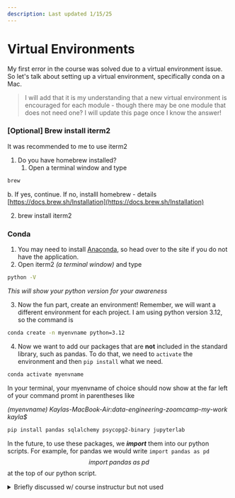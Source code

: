 ```yaml
---
description: Last updated 1/15/25
---
```


# Virtual Environments

My first error in the course was solved due to a virtual environment issue. So let's talk about setting up a virtual environment, specifically conda on a Mac.

> I will add that it is my understanding that a new virtual environment is encouraged for each module - though there may be one module that does not need one? I will update this page once I know the answer!

### \[Optional] Brew install iterm2&#x20;

It was recommended to me to use iterm2&#x20;

1. Do you have homebrew installed?
   1. Open a terminal window and type

```bash
brew
```

&#x20;       b. If yes, continue. If no, installl homebrew - details [https://docs.brew.sh/Installation](https://docs.brew.sh/Installation)

2. brew install iterm2

&#x20;

### Conda

1. You may need to install [Anaconda](https://docs.anaconda.com/anaconda/install/), so head over to the site if you do not have the application.
2. Open iterm2 _(a terminal window)_ and type

```bash
python -V
```

_This will show your python version for your awareness_

3. Now the fun part, create an environment! Remember, we will want a different environment for each project. I am using python version 3.12, so the command is

```bash
conda create -n myenvname python=3.12
```

4. Now we want to add our packages that are **not** included in the standard library, such as pandas. To do that, we need to `activate` the environment and then `pip install` what we need.

```bash
conda activate myenvname
```

In your terminal, your myenvname of choice should now show at the far left of your command promt in parentheses like&#x20;

_(myenvname) Kaylas-MacBook-Air:data-engineering-zoomcamp-my-work kayla$_

```bash
pip install pandas sqlalchemy psycopg2-binary jupyterlab
```



In the future, to use these packages, we _**import**_ them into our python scripts. For example, for pandas we would write `import pandas as pd` $$import \; pandas \; as \; pd$$at the top of our python script.



<details>

<summary>Briefly discussed w/ course instructur but not used</summary>

1. UV - [https://docs.astral.sh/uv/getting-started/installation/#pypi](https://docs.astral.sh/uv/getting-started/installation/#pypi)
2.

</details>



